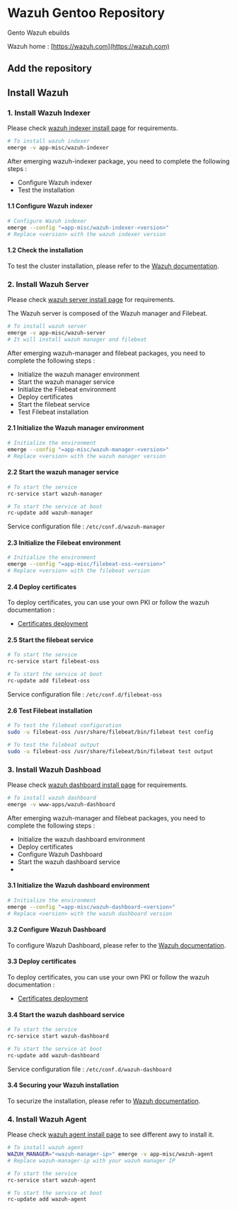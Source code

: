 # Wazuh Gentoo Repository

Gento Wazuh ebuilds

Wazuh home : [https://wazuh.com](https://wazuh.com)

## Add the repository

## Install Wazuh

### 1. Install Wazuh Indexer

Please check [wazuh indexer install page](https://documentation.wazuh.com/current/installation-guide/wazuh-indexer/index.html) for requirements.

```bash
# To install wazuh indexer
emerge -v app-misc/wazuh-indexer
```

After emerging wazuh-indexer package, you need to complete the following steps :
- Configure Wazuh indexer
- Test the installation

#### 1.1 Configure Wazuh indexer

```bash
# Configure Wazuh indexer
emerge --config "=app-misc/wazuh-indexer-<version>"
# Replace <version> with the wazuh indexer version
```

#### 1.2 Check the installation

To test the cluster installation, please refer to the [Wazuh documentation](https://documentation.wazuh.com/current/installation-guide/wazuh-indexer/step-by-step.html#testing-the-cluster-installation).


### 2. Install Wazuh Server

Please check [wazuh server install page](https://documentation.wazuh.com/current/installation-guide/wazuh-server/index.html) for requirements.

The Wazuh server is composed of the Wazuh manager and Filebeat. 

```bash 
# To install wazuh server
emerge -v app-misc/wazuh-server
# It will install wazuh manager and filebeat
```

After emerging wazuh-manager and filebeat packages, you need to complete the following steps :
- Initialize the wazuh manager environment
- Start the wazuh manager service
- Initialize the Filebeat environment
- Deploy certificates
- Start the filebeat service
- Test Filebeat installation

#### 2.1 Initialize the Wazuh manager environment

```bash
# Initialize the environment
emerge --config "=app-misc/wazuh-manager-<version>"
# Replace <version> with the wazuh manager version
```

#### 2.2 Start the wazuh manager service

```bash
# To start the service
rc-service start wazuh-manager

# To start the service at boot
rc-update add wazuh-manager
```

Service configuration file : `/etc/conf.d/wazuh-manager`


#### 2.3 Initialize the Filebeat environment

```bash
# Initialize the environment
emerge --config "=app-misc/filebeat-oss-<version>"
# Replace <version> with the filebeat version
```

#### 2.4 Deploy certificates

To deploy certificates, you can use your own PKI or follow the wazuh documentation : 
- [Certificates deployment](https://documentation.wazuh.com/current/installation-guide/wazuh-server/step-by-step.html#deploying-certificates)

#### 2.5 Start the filebeat service

```bash
# To start the service
rc-service start filebeat-oss

# To start the service at boot
rc-update add filebeat-oss
```

Service configuration file : `/etc/conf.d/filebeat-oss`

#### 2.6 Test Filebeat installation

```bash
# To test the filebeat configuration
sudo -u filebeat-oss /usr/share/filebeat/bin/filebeat test config

# To test the filebeat output
sudo -u filebeat-oss /usr/share/filebeat/bin/filebeat test output
```

### 3. Install Wazuh Dashboad

Please check [wazuh dashboard install page](https://documentation.wazuh.com/current/installation-guide/wazuh-dashboard/index.html) for requirements.

```bash 
# To install wazuh dashboard
emerge -v www-apps/wazuh-dashboard
```

After emerging wazuh-manager and filebeat packages, you need to complete the following steps :
- Initialize the wazuh dashboard environment
- Deploy certificates
- Configure Wazuh Dashboard
- Start the wazuh dashboard service
- 

#### 3.1 Initialize the Wazuh dashboard environment

```bash
# Initialize the environment
emerge --config "=app-misc/wazuh-dashboard-<version>"
# Replace <version> with the wazuh dashboard version
```

#### 3.2 Configure Wazuh Dashboard

To configure Wazuh Dashboard, please refer to the [Wazuh documentation](https://documentation.wazuh.com/current/installation-guide/wazuh-dashboard/step-by-step.html#configuring-the-wazuh-dashboard).

#### 3.3 Deploy certificates

To deploy certificates, you can use your own PKI or follow the wazuh documentation : 
- [Certificates deployment](https://documentation.wazuh.com/current/installation-guide/wazuh-dashboard/step-by-step.html#deploying-certificates)

#### 3.4 Start the wazuh dashboard service

```bash
# To start the service
rc-service start wazuh-dashboard

# To start the service at boot
rc-update add wazuh-dashboard
```

Service configuration file : `/etc/conf.d/wazuh-dashboard`

#### 3.4 Securing your Wazuh installation

To securize the installation, please refer to [Wazuh documentation](https://documentation.wazuh.com/current/installation-guide/wazuh-dashboard/step-by-step.html#securing-your-wazuh-installation).

### 4. Install Wazuh Agent

Please check [wazuh agent install page](https://documentation.wazuh.com/current/installation-guide/wazuh-agent/index.html) to see different awy to install it.

```bash 
# To install wazuh agent
WAZUH_MANAGER="<wazuh-manager-ip>" emerge -v app-misc/wazuh-agent
# Replace wazuh-manager-ip with your wazuh manager IP

# To start the service
rc-service start wazuh-agent

# To start the service at boot
rc-update add wazuh-agent
```
